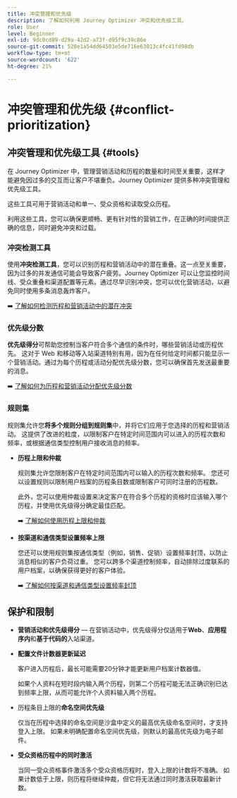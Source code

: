 ```yaml
---
title: 冲突管理和优先级
description: 了解如何利用 Journey Optimizer 冲突和优先级工具。
role: User
level: Beginner
exl-id: 9dc0cd89-d29a-42d2-a73f-d95f9c39c86e
source-git-commit: 528e1a54dd64503e5de716e63013c4fc41fd98db
workflow-type: tm+mt
source-wordcount: '622'
ht-degree: 21%

---
```


# 冲突管理和优先级 {#conflict-prioritization}

## 冲突管理和优先级工具 {#tools}

在 Journey Optimizer 中，管理营销活动和历程的数量和时间至关重要，这样才能避免因过多的交互而让客户不堪重负。Journey Optimizer 提供多种冲突管理和优先级工具。

这些工具可用于营销活动和单一、受众资格和读取受众历程。

利用这些工具，您可以确保更顺畅、更有针对性的营销工作，在正确的时间提供正确的信息，同时避免冲突和过载。

### 冲突检测工具

使用&#x200B;**冲突检测工具**，您可以识别历程和营销活动中的潜在重叠。这一点至关重要，因为过多的并发通信可能会导致客户疲劳。Journey Optimizer 可以让您监控时间线、受众重叠和渠道配置等元素。通过尽早识别冲突，您可以优化营销活动，以避免同时使用多条消息轰炸客户。

➡️ [了解如何检测历程和营销活动中的潜在冲突](conflicts.md)

### 优先级分数

**优先级得分**&#x200B;可帮助您控制当客户符合多个通信的条件时，哪些营销活动或历程优先。 这对于 Web 和移动等入站渠道特别有用，因为在任何给定时间都只能显示一个营销活动。通过为每个历程或活动分配优先级分数，您可以确保首先发送最重要的消息。

➡️ [了解如何为历程和营销活动分配优先级分数](priority-scores.md)

### 规则集

规则集允许您&#x200B;**将多个规则分组到规则集**&#x200B;中，并将它们应用于您选择的历程和营销活动。 这提供了改进的粒度，以限制客户在特定时间范围内可以进入的历程次数和频率，或根据通信类型控制用户接收消息的频率。

* **历程上限和仲裁**

  规则集允许您限制客户在特定时间范围内可以输入的历程次数和频率。 您还可以设置规则以限制用户档案的历程条目数或限制客户可同时注册的历程数。

  此外，您可以使用仲裁设置来决定客户在符合多个历程的资格时应该输入哪个历程，并使用优先级得分确定最佳匹配。

  ➡️ [了解如何使用历程上限和仲裁](journey-capping.md)

* **按渠道和通信类型设置频率上限**

  您还可以使用规则集按通信类型（例如，销售、促销）设置频率封顶，以防止消息相似的客户负荷过重。 您可以跨多个渠道控制频率，自动排除过度联系的用户档案，以确保获得更好的客户体验。

  ➡️ [了解如何按渠道和通信类型设置频率封顶](../conflict-prioritization/channel-capping.md)

## 保护和限制

* **营销活动和优先级得分** — 在营销活动中，优先级得分仅适用于&#x200B;**Web**、**应用程序内**&#x200B;和&#x200B;**基于代码的**&#x200B;入站渠道。

* **配置文件计数器更新延迟**

  客户进入历程后，最长可能需要20分钟才能更新用户档案计数器值。

  如果个人资料在短时段内输入两个历程，则第二个历程可能无法正确识别已达到频率上限，从而可能允许个人资料输入两个历程。

* 历程条目上限的&#x200B;**命名空间优先级**

  仅当在历程中选择的命名空间是沙盒中定义的最高优先级命名空间时，才支持登入上限。 如果未明确配置命名空间优先级，则默认的最高优先级为电子邮件。

* **受众资格历程中的同时激活**

  当同一受众资格事件激活多个受众资格历程时，登入上限的计数将不准确。 如果计数低于上限，则历程将继续仲裁，但它将无法通过同时激活获取最新计数。
